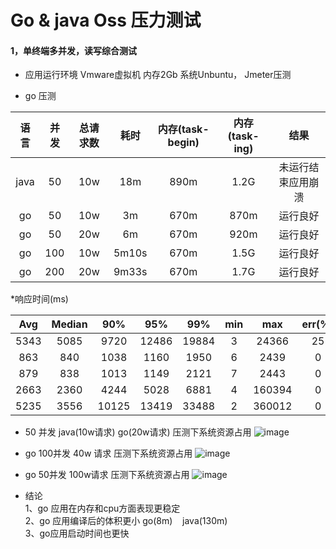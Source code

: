 # Go & java Oss 压力测试

#### 1，单终端多并发，读写综合测试
* 应用运行环境 Vmware虚拟机 内存2Gb 系统Unbuntu， Jmeter压测

* go 压测

| 语言 | 并发 | 总请求数 | 耗时 | 内存(task-begin) | 内存(task-ing) | 结果 |
|:--------:|:--------:|:--------:|:--------:|:--------:|:--------:|:--------:|
| java | 50 | 10w  | 18m  | 890m | 1.2G | 未运行结束应用崩溃 |
| go | 50 | 10w  | 3m | 670m | 870m | 运行良好 |
| go | 50 | 20w  | 6m | 670m | 920m | 运行良好 |
| go | 100 | 10w  | 5m10s | 670m | 1.5G | 运行良好 |
| go | 200 | 20w  | 9m33s | 670m | 1.7G | 运行良好 |


*响应时间(ms)

| Avg | Median | 90% | 95% | 99% | min | max | err(%) | throughtput/sec |
|:--------:|:--------:|:--------:|:--------:|:--------:|:--------:|:--------:|:--------:|:--------:|
| 5343 | 5085 | 9720 | 12486 | 19884 | 3 | 24366 | 25 | 92 |
| 863 | 840 | 1038 | 1160 | 1950 | 6 | 2439 | 0 | 553 |
| 879 | 838 | 1013 | 1149 | 2121 | 7 | 2443 | 0 | 553 |
| 2663 | 2360 | 4244 | 5028 | 6881 | 4 | 160394 | 0 | 308 |
| 5235 | 3556 | 10125 | 13419 | 33488 | 2 | 360012 | 0 | 349 |


* 50 并发 java(10w请求) go(20w请求) 压测下系统资源占用
![image](http://oss.lonhcloud.net/lhcenter/api/v1/oss/6,01ce9aea424037)

* go 100并发 40w 请求 压测下系统资源占用
![image](http://oss.lonhcloud.net/lhcenter/api/v1/oss/4,01ce9d3303efd9)

* go 50并发 100w请求 压测下系统资源占用
![image](http://oss.lonhcloud.net/lhcenter/api/v1/oss/4,01ce9f170b0463)


* 结论 <br>
1、go 应用在内存和cpu方面表现更稳定<br>
2、go 应用编译后的体积更小 go(8m)&nbsp;&nbsp;&nbsp;&nbsp;java(130m)<br>
3、go应用启动时间也更快
